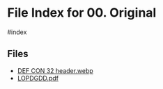 # File Index for 00. Original
#index

## Files

- [DEF CON 32 header.webp](https://github.com/Grado-en-Gestion-de-la-Ciberseguridad/1-Ciberseguridad/blob/main//01.1.%20Fundamentos%20de%20Derecho/06.%20Regulacion/01.%20LOPDGDD/00.%20Original/DEF%20CON%2032%20header.webp)
- [LOPDGDD.pdf](https://github.com/Grado-en-Gestion-de-la-Ciberseguridad/1-Ciberseguridad/blob/main//01.1.%20Fundamentos%20de%20Derecho/06.%20Regulacion/01.%20LOPDGDD/00.%20Original/LOPDGDD.pdf)
